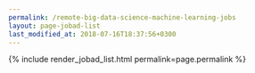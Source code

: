 ```yaml
---
permalink: /remote-big-data-science-machine-learning-jobs
layout: page-jobad-list
last_modified_at: 2018-07-16T18:37:56+0300
---
```

{% include render_jobad_list.html permalink=page.permalink %}
